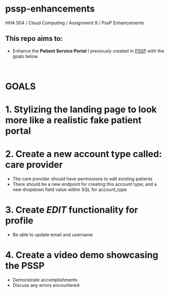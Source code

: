 # pssp-enhancements
HHA 504 / Cloud Computing / Assignment 9 / PssP Enhancements


## This repo aims to:
- Enhance the **Patient Service Portal** I previously created in [PSSP](https://github.com/alicewu1/PssP) with the goals below

<br>

# GOALS
# 1. Stylizing the landing page to look more like a realistic fake patient portal

# 2. Create a new account type called: care provider
- The care provider should have permissions to edit existing patients
- There should be a new endpoint for creating this account type; and a new dropdown field value within SQL for account_type

# 3. Create *EDIT* functionality for profile 
- Be able to update email and username

# 4. Create a video demo showcasing the PSSP
- Demonstrate accomplishments
- Discuss any errors encountered 
